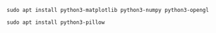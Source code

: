 
    sudo apt install python3-matplotlib python3-numpy python3-opengl

    sudo apt install python3-pillow